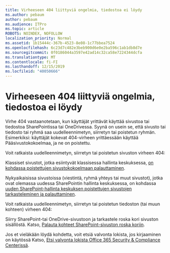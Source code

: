 ```yaml
---
title: Virheeseen 404 liittyviä ongelmia, tiedostoa ei löydy
ms.author: pebaum
author: pebaum
ms.audience: ITPro
ms.topic: article
ROBOTS: NOINDEX, NOFOLLOW
localization_priority: Normal
ms.assetid: 1b15444c-367b-4523-8e08-1c77bbea7524
ms.openlocfilehash: 6c23d7c482e3beb900d6e0e2ba596c1ab1db8d7e
ms.sourcegitcommit: 0f0186044a3597e42ad14c32ca58e7224344dcfa
ms.translationtype: MT
ms.contentlocale: fi-FI
ms.lasthandoff: 12/15/2019
ms.locfileid: "40050666"
---
```

# <a name="troubleshoot-error-404-file-not-found"></a>Virheeseen 404 liittyviä ongelmia, tiedostoa ei löydy

Virhe 404 vastaanotetaan, kun käyttäjät yrittävät käyttää sivustoa tai tiedostoa SharePointissa tai OneDrivessa. Syynä on usein se, että sivusto tai tiedosto tai ryhmä saa uudelleennimetyn, siirretyn tai poistetun ryhmän. Esimerkiksi: käyttäjät kokevat 404-virheen yrittäessään käyttää Pääsivustokokoelmaa, ja ne on poistettu.

Voit ratkaista uudelleennimetyn, siirretyn tai poistetun sivuston virheen 404:

Klassiset sivustot, jotka esiintyvät klassisessa hallinta keskuksessa, [on kohdassa poistettujen sivustokokoelmaan palauttaminen](https://docs.microsoft.com/sharepoint/restore-deleted-site-collection).


Nykyaikaisissa sivustoissa (viestintä, ryhmä yhteys tai muut sivustot), jotka ovat olemassa uudessa SharePointin hallinta keskuksessa, on kohdassa [uuden SharePoint-hallinta keskuksen poistettujen sivustojen tarkasteleminen ja palauttaminen](https://docs.microsoft.com/sharepoint/restore-deleted-site-collection).

Voit ratkaista uudelleennimetyn, siirretyn tai poistetun tiedoston (tai muun kohteen) virheen 404:

Siirry SharePoint-tai OneDrive-sivustoon ja tarkastele roska kori sivuston sisällöstä. Katso, [Palauta kohteet SharePoint-sivuston roska koriin](https://support.office.com/article/Restore-items-in-the-Recycle-Bin-of-a-SharePoint-site-6df466b6-55f2-4898-8d6e-c0dff851a0be#ID0EAADAAA=Online).

Jos et vieläkään löydä kohdetta, voit etsiä valvonta lokista, jos kirjaaminen on käytössä Katso, [Etsi valvonta lokista Office 365 Security & Compliance Centerissä](https://docs.microsoft.com/office365/securitycompliance/search-the-audit-log-in-security-and-compliance?redirectSourcePath=%252fclient%252fsearch-the-audit-log-in-the-office-365-security-compliance-center-0d4d0f35-390b-4518-800e-0c7ec95e946c).
